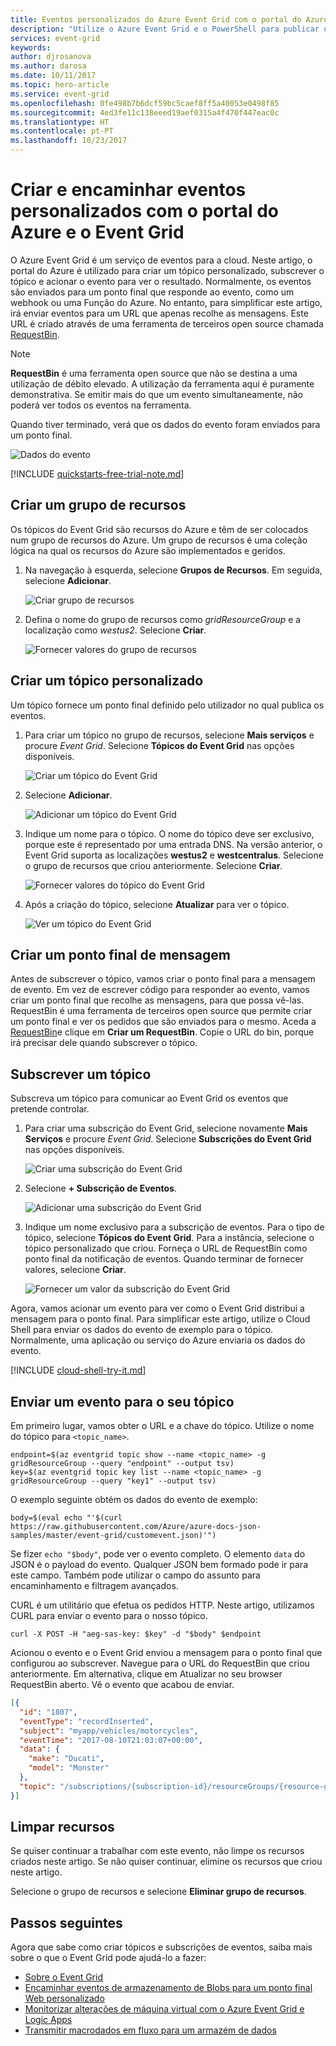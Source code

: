 ```yaml
---
title: Eventos personalizados do Azure Event Grid com o portal do Azure | Microsoft Docs
description: "Utilize o Azure Event Grid e o PowerShell para publicar um tópico e subscrever esse evento."
services: event-grid
keywords: 
author: djrosanova
ms.author: darosa
ms.date: 10/11/2017
ms.topic: hero-article
ms.service: event-grid
ms.openlocfilehash: 0fe498b7b6dcf59bc5caef8ff5a40053e0498f85
ms.sourcegitcommit: 4ed3fe11c138eeed19aef0315a4f470f447eac0c
ms.translationtype: HT
ms.contentlocale: pt-PT
ms.lasthandoff: 10/23/2017
---
```

# <a name="create-and-route-custom-events-with-the-azure-portal-and-event-grid"></a>Criar e encaminhar eventos personalizados com o portal do Azure e o Event Grid

O Azure Event Grid é um serviço de eventos para a cloud. Neste artigo, o portal do Azure é utilizado para criar um tópico personalizado, subscrever o tópico e acionar o evento para ver o resultado. Normalmente, os eventos são enviados para um ponto final que responde ao evento, como um webhook ou uma Função do Azure. No entanto, para simplificar este artigo, irá enviar eventos para um URL que apenas recolhe as mensagens. Este URL é criado através de uma ferramenta de terceiros open source chamada [RequestBin](https://requestb.in/).

>[!NOTE]
>**RequestBin** é uma ferramenta open source que não se destina a uma utilização de débito elevado. A utilização da ferramenta aqui é puramente demonstrativa. Se emitir mais do que um evento simultaneamente, não poderá ver todos os eventos na ferramenta.

Quando tiver terminado, verá que os dados do evento foram enviados para um ponto final.

![Dados do evento](./media/custom-event-quickstart-portal/request-result.png)

[!INCLUDE [quickstarts-free-trial-note.md](../../includes/quickstarts-free-trial-note.md)]

## <a name="create-a-resource-group"></a>Criar um grupo de recursos

Os tópicos do Event Grid são recursos do Azure e têm de ser colocados num grupo de recursos do Azure. Um grupo de recursos é uma coleção lógica na qual os recursos do Azure são implementados e geridos.

1. Na navegação à esquerda, selecione **Grupos de Recursos**. Em seguida, selecione **Adicionar**.

   ![Criar grupo de recursos](./media/custom-event-quickstart-portal/create-resource-group.png)

1. Defina o nome do grupo de recursos como *gridResourceGroup* e a localização como *westus2*. Selecione **Criar**.

   ![Fornecer valores do grupo de recursos](./media/custom-event-quickstart-portal/provide-resource-group-values.png)

## <a name="create-a-custom-topic"></a>Criar um tópico personalizado

Um tópico fornece um ponto final definido pelo utilizador no qual publica os eventos. 

1. Para criar um tópico no grupo de recursos, selecione **Mais serviços** e procure *Event Grid*. Selecione **Tópicos do Event Grid** nas opções disponíveis.

   ![Criar um tópico do Event Grid](./media/custom-event-quickstart-portal/create-event-grid-topic.png)

1. Selecione **Adicionar**.

   ![Adicionar um tópico do Event Grid](./media/custom-event-quickstart-portal/add-topic.png)

1. Indique um nome para o tópico. O nome do tópico deve ser exclusivo, porque este é representado por uma entrada DNS. Na versão anterior, o Event Grid suporta as localizações **westus2** e **westcentralus**. Selecione o grupo de recursos que criou anteriormente. Selecione **Criar**.

   ![Fornecer valores do tópico do Event Grid](./media/custom-event-quickstart-portal/provide-topic-values.png)

1. Após a criação do tópico, selecione **Atualizar** para ver o tópico.

   ![Ver um tópico do Event Grid](./media/custom-event-quickstart-portal/see-topic.png)

## <a name="create-a-message-endpoint"></a>Criar um ponto final de mensagem

Antes de subscrever o tópico, vamos criar o ponto final para a mensagem de evento. Em vez de escrever código para responder ao evento, vamos criar um ponto final que recolhe as mensagens, para que possa vê-las. RequestBin é uma ferramenta de terceiros open source que permite criar um ponto final e ver os pedidos que são enviados para o mesmo. Aceda a [RequestBin](https://requestb.in/)e clique em **Criar um RequestBin**.  Copie o URL do bin, porque irá precisar dele quando subscrever o tópico.

## <a name="subscribe-to-a-topic"></a>Subscrever um tópico

Subscreva um tópico para comunicar ao Event Grid os eventos que pretende controlar. 

1. Para criar uma subscrição do Event Grid, selecione novamente **Mais Serviços** e procure *Event Grid*. Selecione **Subscrições do Event Grid** nas opções disponíveis.

   ![Criar uma subscrição do Event Grid](./media/custom-event-quickstart-portal/create-subscription.png)

1. Selecione **+ Subscrição de Eventos**.

   ![Adicionar uma subscrição do Event Grid](./media/custom-event-quickstart-portal/add-subscription.png)

1. Indique um nome exclusivo para a subscrição de eventos. Para o tipo de tópico, selecione **Tópicos do Event Grid**. Para a instância, selecione o tópico personalizado que criou. Forneça o URL de RequestBin como ponto final da notificação de eventos. Quando terminar de fornecer valores, selecione **Criar**.

   ![Fornecer um valor da subscrição do Event Grid](./media/custom-event-quickstart-portal/provide-subscription-values.png)

Agora, vamos acionar um evento para ver como o Event Grid distribui a mensagem para o ponto final. Para simplificar este artigo, utilize o Cloud Shell para enviar os dados do evento de exemplo para o tópico. Normalmente, uma aplicação ou serviço do Azure enviaria os dados do evento.

[!INCLUDE [cloud-shell-try-it.md](../../includes/cloud-shell-try-it.md)]

## <a name="send-an-event-to-your-topic"></a>Enviar um evento para o seu tópico

Em primeiro lugar, vamos obter o URL e a chave do tópico. Utilize o nome do tópico para `<topic_name>`.

```azurecli-interactive
endpoint=$(az eventgrid topic show --name <topic_name> -g gridResourceGroup --query "endpoint" --output tsv)
key=$(az eventgrid topic key list --name <topic_name> -g gridResourceGroup --query "key1" --output tsv)
```

O exemplo seguinte obtém os dados do evento de exemplo:

```azurecli-interactive
body=$(eval echo "'$(curl https://raw.githubusercontent.com/Azure/azure-docs-json-samples/master/event-grid/customevent.json)'")
```

Se fizer `echo "$body"`, pode ver o evento completo. O elemento `data` do JSON é o payload do evento. Qualquer JSON bem formado pode ir para este campo. Também pode utilizar o campo do assunto para encaminhamento e filtragem avançados.

CURL é um utilitário que efetua os pedidos HTTP. Neste artigo, utilizamos CURL para enviar o evento para o nosso tópico. 

```azurecli-interactive
curl -X POST -H "aeg-sas-key: $key" -d "$body" $endpoint
```

Acionou o evento e o Event Grid enviou a mensagem para o ponto final que configurou ao subscrever. Navegue para o URL do RequestBin que criou anteriormente. Em alternativa, clique em Atualizar no seu browser RequestBin aberto. Vê o evento que acabou de enviar.

```json
[{
  "id": "1807",
  "eventType": "recordInserted",
  "subject": "myapp/vehicles/motorcycles",
  "eventTime": "2017-08-10T21:03:07+00:00",
  "data": {
    "make": "Ducati",
    "model": "Monster"
  },
  "topic": "/subscriptions/{subscription-id}/resourceGroups/{resource-group}/providers/Microsoft.EventGrid/topics/{topic}"
}]
```

## <a name="clean-up-resources"></a>Limpar recursos

Se quiser continuar a trabalhar com este evento, não limpe os recursos criados neste artigo. Se não quiser continuar, elimine os recursos que criou neste artigo.

Selecione o grupo de recursos e selecione **Eliminar grupo de recursos**.

## <a name="next-steps"></a>Passos seguintes

Agora que sabe como criar tópicos e subscrições de eventos, saiba mais sobre o que o Event Grid pode ajudá-lo a fazer:

- [Sobre o Event Grid](overview.md)
- [Encaminhar eventos de armazenamento de Blobs para um ponto final Web personalizado](../storage/blobs/storage-blob-event-quickstart.md?toc=%2fazure%2fevent-grid%2ftoc.json)
- [Monitorizar alterações de máquina virtual com o Azure Event Grid e Logic Apps](monitor-virtual-machine-changes-event-grid-logic-app.md)
- [Transmitir macrodados em fluxo para um armazém de dados](event-grid-event-hubs-integration.md)
